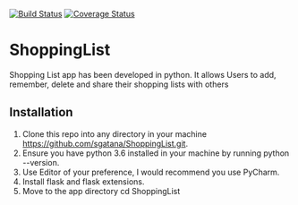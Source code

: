 [![Build Status](https://travis-ci.org/sgatana/ShoppingList.svg?branch=develop)](https://travis-ci.org/sgatana/ShoppingList)
[![Coverage Status](https://coveralls.io/repos/github/sgatana/ShoppingList/badge.svg?branch=develop)](https://coveralls.io/github/sgatana/ShoppingList?branch=master)
# ShoppingList
Shopping List app has been developed in python. It allows Users to add, remember, delete and share their shopping lists with others

## Installation
1. Clone this repo into any directory in your machine https://github.com/sgatana/ShoppingList.git.
2. Ensure you have python 3.6  installed in your machine by running python --version.
3. Use Editor of your preference, I would recommend you use PyCharm.
5. Install flask and flask extensions.
4. Move to the app directory cd ShoppingList 